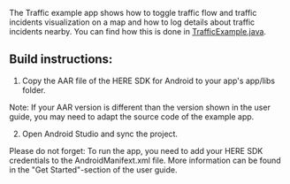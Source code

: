 The Traffic example app shows how to toggle traffic flow and traffic incidents visualization on a map and how to log details about traffic incidents nearby. You can find how this is done in [TrafficExample.java](guides/android/markdown/en-US/examples/Traffic/app/src/main/java/com/here/traffic/TrafficExample.java).

Build instructions:
-------------------

1) Copy the AAR file of the HERE SDK for Android to your app's app/libs folder.

Note: If your AAR version is different than the version shown in the user guide, you may need to adapt the source code of the example app.

2) Open Android Studio and sync the project.

Please do not forget: To run the app, you need to add your HERE SDK credentials to the AndroidManifext.xml file. More information can be found in the "Get Started"-section of the user guide.
